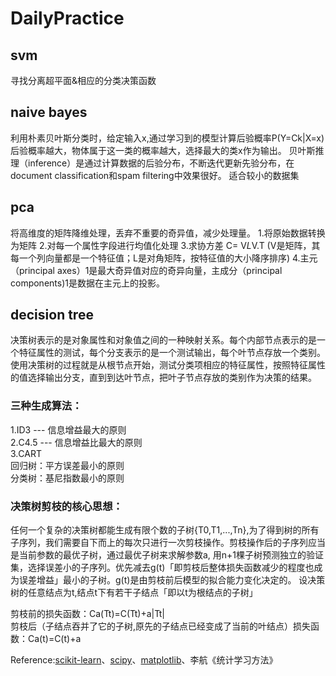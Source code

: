 # DailyPractice
## svm  
寻找分离超平面&相应的分类决策函数

## naive bayes 
利用朴素贝叶斯分类时，给定输入x,通过学习到的模型计算后验概率P(Y=Ck|X=x)  
后验概率越大，物体属于这一类的概率越大，选择最大的类x作为输出。
贝叶斯推理（inference）是通过计算数据的后验分布，不断迭代更新先验分布，在document classification和spam filtering中效果很好。
适合较小的数据集

## pca 
将高维度的矩阵降维处理，丢弃不重要的奇异值，减少处理量。
1.将原始数据转换为矩阵
2.对每一个属性字段进行均值化处理
3.求协方差 C= V*L*V.T (V是矩阵，其每一个列向量都是一个特征值；L是对角矩阵，按特征值的大小降序排序)
4.主元（principal axes）1是最大奇异值对应的奇异向量，主成分（principal components)1是数据在主元上的投影。

## decision tree
决策树表示的是对象属性和对象值之间的一种映射关系。每个内部节点表示的是一个特征属性的测试，每个分支表示的是一个测试输出，每个叶节点存放一个类别。使用决策树的过程就是从根节点开始，测试分类项相应的特征属性，按照特征属性的值选择输出分支，直到到达叶节点，把叶子节点存放的类别作为决策的结果。
### 三种生成算法：  
1.ID3 --- 信息增益最大的原则  
2.C4.5 --- 信息增益比最大的原则  
3.CART  
  回归树：平方误差最小的原则  
  分类树：基尼指数最小的原则  
  
### 决策树剪枝的核心思想：  

任何一个复杂的决策树都能生成有限个数的子树{T0,T1,...,Tn},为了得到树的所有子序列，我们需要自下而上的每次只进行一次剪枝操作。剪枝操作后的子序列应当是当前参数的最优子树，通过最优子树来求解参数a, 用n+1棵子树预测独立的验证集，选择误差小的子序列。优先减去g(t)「即剪枝后整体损失函数减少的程度也成为误差增益」最小的子树。g(t)是由剪枝前后模型的拟合能力变化决定的。
设决策树的任意结点为t,结点t下有若干子结点「即以t为根结点的子树」

剪枝前的损失函数：Ca(Tt)=C(Tt)+a|Tt|  
剪枝后（子结点吞并了它的子树,原先的子结点已经变成了当前的叶结点）损失函数：Ca(t)=C(t)+a

Reference:[scikit-learn](http://scikit-learn.org/stable/)、[scipy](https://docs.scipy.org/)、[matplotlib](https://matplotlib.org)、李航《统计学习方法》
